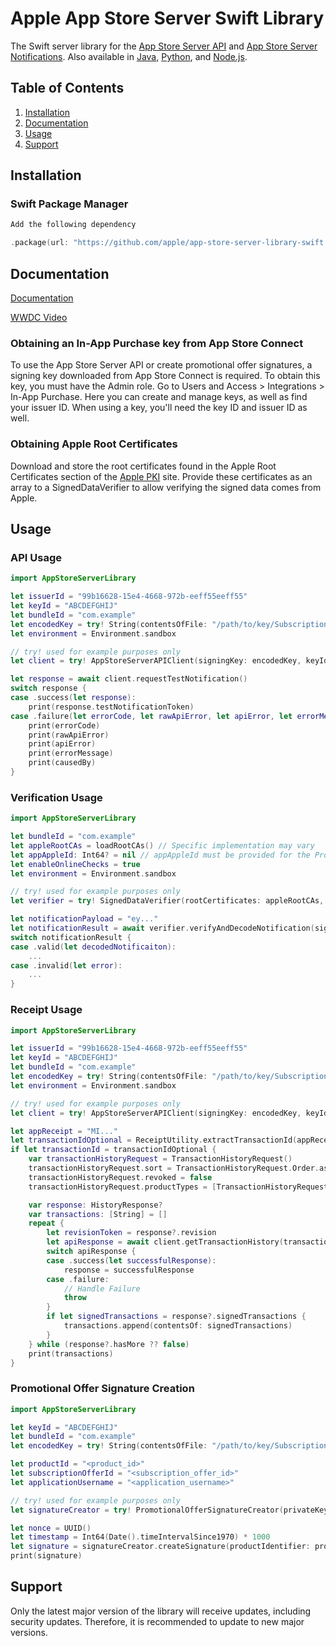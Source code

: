 # Apple App Store Server Swift Library
The Swift server library for the [App Store Server API](https://developer.apple.com/documentation/appstoreserverapi) and [App Store Server Notifications](https://developer.apple.com/documentation/appstoreservernotifications). Also available in [Java](https://github.com/apple/app-store-server-library-java), [Python](https://github.com/apple/app-store-server-library-python), and [Node.js](https://github.com/apple/app-store-server-library-node).

## Table of Contents
1. [Installation](#installation)
2. [Documentation](#documentation)
3. [Usage](#usage)
4. [Support](#support)

## Installation

### Swift Package Manager
```swift
Add the following dependency

.package(url: "https://github.com/apple/app-store-server-library-swift.git", .upToNextMinor(from: "2.1.0")),
```

## Documentation

[Documentation](https://apple.github.io/app-store-server-library-swift/documentation/appstoreserverlibrary/)

[WWDC Video](https://developer.apple.com/videos/play/wwdc2023/10143/)

### Obtaining an In-App Purchase key from App Store Connect

To use the App Store Server API or create promotional offer signatures, a signing key downloaded from App Store Connect is required. To obtain this key, you must have the Admin role. Go to Users and Access > Integrations > In-App Purchase. Here you can create and manage keys, as well as find your issuer ID. When using a key, you'll need the key ID and issuer ID as well.

### Obtaining Apple Root Certificates

Download and store the root certificates found in the Apple Root Certificates section of the [Apple PKI](https://www.apple.com/certificateauthority/) site. Provide these certificates as an array to a SignedDataVerifier to allow verifying the signed data comes from Apple.

## Usage

### API Usage

```swift
import AppStoreServerLibrary

let issuerId = "99b16628-15e4-4668-972b-eeff55eeff55"
let keyId = "ABCDEFGHIJ"
let bundleId = "com.example"
let encodedKey = try! String(contentsOfFile: "/path/to/key/SubscriptionKey_ABCDEFGHIJ.p8")
let environment = Environment.sandbox

// try! used for example purposes only
let client = try! AppStoreServerAPIClient(signingKey: encodedKey, keyId: keyId, issuerId: issuerId, bundleId: bundleId, environment: environment)

let response = await client.requestTestNotification()
switch response {
case .success(let response):
    print(response.testNotificationToken)
case .failure(let errorCode, let rawApiError, let apiError, let errorMessage, let causedBy):
    print(errorCode)
    print(rawApiError)
    print(apiError)
    print(errorMessage)
    print(causedBy)
}
```

### Verification Usage

```swift
import AppStoreServerLibrary

let bundleId = "com.example"
let appleRootCAs = loadRootCAs() // Specific implementation may vary
let appAppleId: Int64? = nil // appAppleId must be provided for the Production environment
let enableOnlineChecks = true
let environment = Environment.sandbox

// try! used for example purposes only
let verifier = try! SignedDataVerifier(rootCertificates: appleRootCAs, bundleId: bundleId, appAppleId: appAppleId, environment: environment, enableOnlineChecks: enableOnlineChecks)

let notificationPayload = "ey..."
let notificationResult = await verifier.verifyAndDecodeNotification(signedPayload: notificationPayload)
switch notificationResult {
case .valid(let decodedNotificaiton):
    ...
case .invalid(let error):
    ...
}
```

### Receipt Usage

```swift
import AppStoreServerLibrary

let issuerId = "99b16628-15e4-4668-972b-eeff55eeff55"
let keyId = "ABCDEFGHIJ"
let bundleId = "com.example"
let encodedKey = try! String(contentsOfFile: "/path/to/key/SubscriptionKey_ABCDEFGHIJ.p8")
let environment = Environment.sandbox

// try! used for example purposes only
let client = try! AppStoreServerAPIClient(signingKey: encodedKey, keyId: keyId, issuerId: issuerId, bundleId: bundleId, environment: environment)

let appReceipt = "MI..."
let transactionIdOptional = ReceiptUtility.extractTransactionId(appReceipt: appReceipt)
if let transactionId = transactionIdOptional {
    var transactionHistoryRequest = TransactionHistoryRequest()
    transactionHistoryRequest.sort = TransactionHistoryRequest.Order.ascending
    transactionHistoryRequest.revoked = false
    transactionHistoryRequest.productTypes = [TransactionHistoryRequest.ProductType.autoRenewable]

    var response: HistoryResponse?
    var transactions: [String] = []
    repeat {
        let revisionToken = response?.revision
        let apiResponse = await client.getTransactionHistory(transactionId: transactionId, revision: revisionToken, transactionHistoryRequest: transactionHistoryRequest)
        switch apiResponse {
        case .success(let successfulResponse):
            response = successfulResponse
        case .failure:
            // Handle Failure
            throw
        }
        if let signedTransactions = response?.signedTransactions {
            transactions.append(contentsOf: signedTransactions)
        }
    } while (response?.hasMore ?? false)
    print(transactions)
}
```

### Promotional Offer Signature Creation

```swift
import AppStoreServerLibrary

let keyId = "ABCDEFGHIJ"
let bundleId = "com.example"
let encodedKey = try! String(contentsOfFile: "/path/to/key/SubscriptionKey_ABCDEFGHIJ.p8")

let productId = "<product_id>"
let subscriptionOfferId = "<subscription_offer_id>"
let applicationUsername = "<application_username>"

// try! used for example purposes only
let signatureCreator = try! PromotionalOfferSignatureCreator(privateKey: encodedKey, keyId: keyId, bundleId: bundleId)

let nonce = UUID()
let timestamp = Int64(Date().timeIntervalSince1970) * 1000
let signature = signatureCreator.createSignature(productIdentifier: productIdentifier, subscriptionOfferID: subscriptionOfferID, applicationUsername: applicationUsername, nonce: nonce, timestamp: timestamp)
print(signature)
```

## Support

Only the latest major version of the library will receive updates, including security updates. Therefore, it is recommended to update to new major versions.
